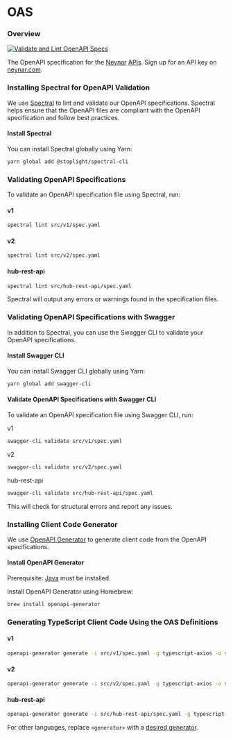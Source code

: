 # OAS

### Overview
[![Validate and Lint OpenAPI Specs](https://github.com/neynarxyz/OAS/actions/workflows/validate-oas.yml/badge.svg)](https://github.com/neynarxyz/OAS/actions/workflows/validate-oas.yml)

The OpenAPI specification for the [Neynar](https://neynar.com) [APIs](https://docs.neynar.com). 
Sign up for an API key on [neynar.com](https://neynar.com).

### Installing Spectral for OpenAPI Validation

We use [Spectral](https://github.com/stoplightio/spectral) to lint and validate our OpenAPI specifications. Spectral helps ensure that the OpenAPI files are compliant with the OpenAPI specification and follow best practices.

#### Install Spectral

You can install Spectral globally using Yarn:

```bash
yarn global add @stoplight/spectral-cli
```

### Validating OpenAPI Specifications

To validate an OpenAPI specification file using Spectral, run:

#### v1

```bash
spectral lint src/v1/spec.yaml
```

#### v2

```bash
spectral lint src/v2/spec.yaml
```

#### hub-rest-api

```bash
spectral lint src/hub-rest-api/spec.yaml
```

Spectral will output any errors or warnings found in the specification files.

### Validating OpenAPI Specifications with Swagger
In addition to Spectral, you can use the Swagger CLI to validate your OpenAPI specifications.

#### Install Swagger CLI
You can install Swagger CLI globally using Yarn:

```bash
yarn global add swagger-cli
```

#### Validate OpenAPI Specifications with Swagger CLI
To validate an OpenAPI specification file using Swagger CLI, run:

v1
```bash
swagger-cli validate src/v1/spec.yaml
```

v2
```bash
swagger-cli validate src/v2/spec.yaml
```

hub-rest-api
```bash
swagger-cli validate src/hub-rest-api/spec.yaml
```

This will check for structural errors and report any issues.

### Installing Client Code Generator

We use [OpenAPI Generator](https://openapi-generator.tech/) to generate client code from the OpenAPI specifications.

#### Install OpenAPI Generator

Prerequisite: [Java](https://www.java.com/) must be installed.

Install OpenAPI Generator using Homebrew:

```bash
brew install openapi-generator
```

### Generating TypeScript Client Code Using the OAS Definitions

#### v1

```bash
openapi-generator generate -i src/v1/spec.yaml -g typescript-axios -o src/v1/swagger-tmp
```

#### v2

```bash
openapi-generator generate -i src/v2/spec.yaml -g typescript-axios -o src/v2/swagger-tmp
```

#### hub-rest-api

```bash
openapi-generator generate -i src/hub-rest-api/spec.yaml -g typescript-axios -o src/hub-rest-api/swagger-tmp
```

For other languages, replace `<generator>` with a [desired generator](https://openapi-generator.tech/docs/generators).